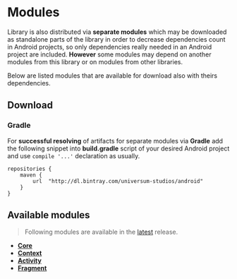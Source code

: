 Modules
===============

Library is also distributed via **separate modules** which may be downloaded as standalone parts of
the library in order to decrease dependencies count in Android projects, so only dependencies really
needed in an Android project are included. **However** some modules may depend on another modules
from this library or on modules from other libraries.

Below are listed modules that are available for download also with theirs dependencies.

## Download ##

### Gradle ###

For **successful resolving** of artifacts for separate modules via **Gradle** add the following snippet
into **build.gradle** script of your desired Android project and use `compile '...'` declaration
as usually.

    repositories {
        maven {
            url  "http://dl.bintray.com/universum-studios/android"
        }
    }

## Available modules ##
> Following modules are available in the [latest](https://github.com/universum-studios/android_universi/releases "Latest Releases page") release.

- **[Core](https://github.com/universum-studios/android_universi/tree/master/library-core)**
- **[Context](https://github.com/universum-studios/android_universi/tree/master/library-context)**
- **[Activity](https://github.com/universum-studios/android_universi/tree/master/library-activity)**
- **[Fragment](https://github.com/universum-studios/android_universi/tree/master/library-fragment)**
